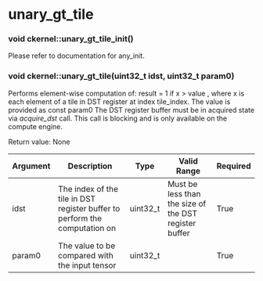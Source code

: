 # unary_gt_tile

### void ckernel::unary_gt_tile_init()

Please refer to documentation for any_init. 

### void ckernel::unary_gt_tile(uint32_t idst, uint32_t param0)

Performs element-wise computation of: result = 1 if x > value , where x is each element of a tile in DST register at index tile_index. The value is provided as const param0 The DST register buffer must be in acquired state via *acquire_dst* call. This call is blocking and is only available on the compute engine.

Return value: None

| Argument      | Description                                                                | Type      | Valid Range                                           | Required       |
|---------------|----------------------------------------------------------------------------|-----------|-------------------------------------------------------|----------------|
| idst          | The index of the tile in DST register buffer to perform the computation on | uint32_t  | Must be less than the size of the DST register buffer | True           |
| param0        | The value to be compared with the input tensor                             | uint32_t  |                                                       | True           |
